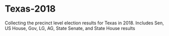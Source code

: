 # Texas-2018
Collecting the precinct level election results for Texas in 2018. Includes Sen, US House, Gov, LG, AG, State Senate, and State House results

